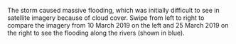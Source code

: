 <p>The storm caused massive flooding, which was initially difficult to see in satellite imagery because of cloud cover. Swipe from left to right to compare the imagery from 10 March 2019 on the left and 25 March 2019 on the right to see the flooding along the rivers (shown in blue).</p>
